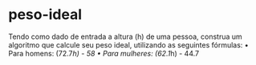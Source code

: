 # peso-ideal
Tendo como dado de entrada a altura (h) de uma pessoa, construa um
algoritmo que calcule seu peso ideal, utilizando as seguintes fórmulas:
• Para homens: (72.7*h) - 58
• Para mulheres: (62.1*h) - 44.7
